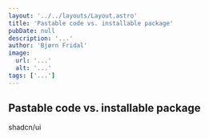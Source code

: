 ```yaml
---
layout: '../../layouts/Layout.astro'
title: 'Pastable code vs. installable package'
pubDate: null
description: '...'
author: 'Bjørn Fridal'
image:
  url: '...'
  alt: '...'
tags: ['...']
---
```


## Pastable code vs. installable package

shadcn/ui
